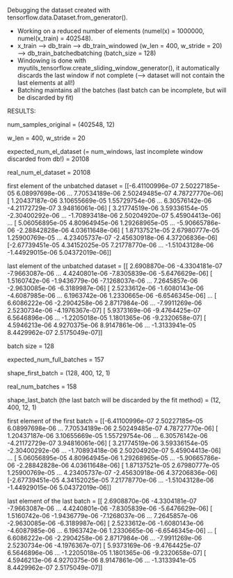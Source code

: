 Debugging the dataset created with tensorflow.data.Dataset.from_generator().

* Working on a reduced number of elements (numel(x) = 1000000, numel(x_train) = 402548).
* x_train --> db_train --> db_train_windowed (w_len = 400, w_stride = 20) --> db_train_batchedbatching (batch_size = 128)
* Windowing is done with myutils_tensorflow.create_sliding_window_generator(), it automatically discards the last window if not complete (--> dataset will not contain the last elements at all!)
* Batching maintains all the batches (last batch can be incomplete, but will be discarded by fit)


RESULTS: 

num_samples_original = (402548, 12)

w_len = 400, w_stride = 20

expected_num_el_dataset (= num_windows, last incomplete window discarded from db!) = 20108

real_num_el_dataset = 20108

first element of the unbatched dataset = [[-6.41100996e-07  2.50227185e-05  6.08997698e-06 ...  7.70534189e-06
   2.50249485e-07  4.78727770e-06]
 [ 1.20437187e-06  3.10655669e-05  1.55729754e-06 ...  6.30576142e-06
  -4.21172729e-07  3.94816061e-06]
 [ 3.21774519e-06  3.59336154e-05 -2.30400292e-06 ... -1.70893418e-06
   2.50204920e-07  5.45904413e-06]
 ...
 [ 5.06056895e-05  4.80964945e-06  1.29268965e-05 ... -5.90665786e-06
  -2.28842828e-06  4.03611648e-06]
 [ 1.87137521e-05  2.67980777e-05  1.25900769e-05 ...  4.23405737e-07
  -2.45630918e-06  4.37206836e-06]
 [-2.67739451e-05  4.34152025e-05  7.21778770e-06 ... -1.51043128e-06
  -1.44929015e-06  5.04372019e-06]]
  
last element of the unbatched dataset = [[ 2.6908870e-06 -4.3304181e-07 -7.9663087e-06 ...  4.4240801e-06
  -7.8305839e-06 -5.6476629e-06]
 [ 1.5160742e-06 -1.9436779e-06 -7.1268037e-06 ...  7.2645857e-06
  -2.9630085e-06 -6.3189987e-06]
 [ 2.5233612e-06 -1.6080143e-06 -4.6087985e-06 ...  6.1963742e-06
   1.2330665e-06 -6.6546345e-06]
 ...
 [ 6.6086222e-06 -2.2904258e-06  2.8717984e-06 ... -7.9911269e-06
   2.5230734e-06 -4.1976367e-07]
 [ 5.9373169e-06 -9.4764425e-07  6.5646896e-06 ... -1.2205018e-05
   1.1801365e-06 -9.2320658e-07]
 [ 4.5946213e-06  4.9270375e-06  8.9147861e-06 ... -1.3133941e-05
   8.4429962e-07  2.5175049e-07]]
   
   
batch size = 128

expected_num_full_batches = 157

shape_first_batch = (128, 400, 12, 1)

real_num_batches = 158

shape_last_batch (the last batch will be discarded by the fit method) = (12, 400, 12, 1)

first element of the first batch = [[-6.41100996e-07  2.50227185e-05  6.08997698e-06 ...  7.70534189e-06
   2.50249485e-07  4.78727770e-06]
 [ 1.20437187e-06  3.10655669e-05  1.55729754e-06 ...  6.30576142e-06
  -4.21172729e-07  3.94816061e-06]
 [ 3.21774519e-06  3.59336154e-05 -2.30400292e-06 ... -1.70893418e-06
   2.50204920e-07  5.45904413e-06]
 ...
 [ 5.06056895e-05  4.80964945e-06  1.29268965e-05 ... -5.90665786e-06
  -2.28842828e-06  4.03611648e-06]
 [ 1.87137521e-05  2.67980777e-05  1.25900769e-05 ...  4.23405737e-07
  -2.45630918e-06  4.37206836e-06]
 [-2.67739451e-05  4.34152025e-05  7.21778770e-06 ... -1.51043128e-06
  -1.44929015e-06  5.04372019e-06]]
  
last element of the last batch = [[ 2.6908870e-06 -4.3304181e-07 -7.9663087e-06 ...  4.4240801e-06
  -7.8305839e-06 -5.6476629e-06]
 [ 1.5160742e-06 -1.9436779e-06 -7.1268037e-06 ...  7.2645857e-06
  -2.9630085e-06 -6.3189987e-06]
 [ 2.5233612e-06 -1.6080143e-06 -4.6087985e-06 ...  6.1963742e-06
   1.2330665e-06 -6.6546345e-06]
 ...
 [ 6.6086222e-06 -2.2904258e-06  2.8717984e-06 ... -7.9911269e-06
   2.5230734e-06 -4.1976367e-07]
 [ 5.9373169e-06 -9.4764425e-07  6.5646896e-06 ... -1.2205018e-05
   1.1801365e-06 -9.2320658e-07]
 [ 4.5946213e-06  4.9270375e-06  8.9147861e-06 ... -1.3133941e-05
   8.4429962e-07  2.5175049e-07]]

